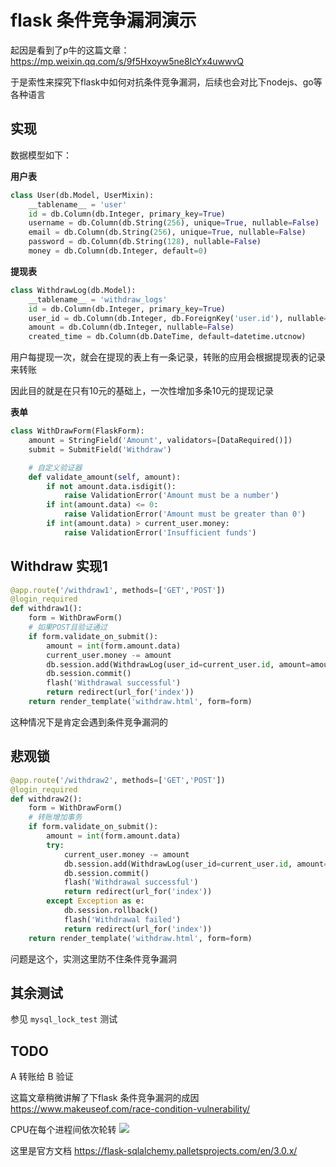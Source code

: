 # flask 条件竞争漏洞演示

起因是看到了p牛的这篇文章：https://mp.weixin.qq.com/s/9f5Hxoyw5ne8IcYx4uwwvQ

于是索性来探究下flask中如何对抗条件竞争漏洞，后续也会对比下nodejs、go等各种语言

## 实现

数据模型如下：

**用户表**

```python
class User(db.Model, UserMixin):
    __tablename__ = 'user'
    id = db.Column(db.Integer, primary_key=True)
    username = db.Column(db.String(256), unique=True, nullable=False)
    email = db.Column(db.String(256), unique=True, nullable=False)
    password = db.Column(db.String(128), nullable=False)
    money = db.Column(db.Integer, default=0)
```

**提现表**

```python
class WithdrawLog(db.Model):
    __tablename__ = 'withdraw_logs'
    id = db.Column(db.Integer, primary_key=True)
    user_id = db.Column(db.Integer, db.ForeignKey('user.id'), nullable=False)
    amount = db.Column(db.Integer, nullable=False)
    created_time = db.Column(db.DateTime, default=datetime.utcnow)
```

用户每提现一次，就会在提现的表上有一条记录，转账的应用会根据提现表的记录来转账

因此目的就是在只有10元的基础上，一次性增加多条10元的提现记录

**表单**

```python
class WithDrawForm(FlaskForm):
    amount = StringField('Amount', validators=[DataRequired()])
    submit = SubmitField('Withdraw')

    # 自定义验证器
    def validate_amount(self, amount):
        if not amount.data.isdigit():
            raise ValidationError('Amount must be a number')
        if int(amount.data) <= 0:
            raise ValidationError('Amount must be greater than 0')
        if int(amount.data) > current_user.money:
            raise ValidationError('Insufficient funds')
```

## Withdraw 实现1

```python
@app.route('/withdraw1', methods=['GET','POST'])
@login_required
def withdraw1():
    form = WithDrawForm()
    # 如果POST且验证通过
    if form.validate_on_submit():
        amount = int(form.amount.data)
        current_user.money -= amount
        db.session.add(WithdrawLog(user_id=current_user.id, amount=amount))
        db.session.commit()
        flash('Withdrawal successful')
        return redirect(url_for('index'))
    return render_template('withdraw.html', form=form)
```

这种情况下是肯定会遇到条件竞争漏洞的


## 悲观锁

```python
@app.route('/withdraw2', methods=['GET','POST'])
@login_required
def withdraw2():
    form = WithDrawForm()
    # 转账增加事务
    if form.validate_on_submit():
        amount = int(form.amount.data)
        try:
            current_user.money -= amount
            db.session.add(WithdrawLog(user_id=current_user.id, amount=amount))
            db.session.commit()
            flash('Withdrawal successful')
            return redirect(url_for('index'))
        except Exception as e:
            db.session.rollback()
            flash('Withdrawal failed')
            return redirect(url_for('index'))
    return render_template('withdraw.html', form=form)
```

问题是这个，实测这里防不住条件竞争漏洞


## 其余测试

参见 `mysql_lock_test` 测试



## TODO

A 转账给 B 验证


这篇文章稍微讲解了下flask 条件竞争漏洞的成因
https://www.makeuseof.com/race-condition-vulnerability/

CPU在每个进程间依次轮转
![](https://static1.makeuseofimages.com/wordpress/wp-content/uploads/2022/11/round-robin-algorithm-diagram-drawing.jpg?q=50&fit=crop&w=1500&dpr=1.5)


这里是官方文档
https://flask-sqlalchemy.palletsprojects.com/en/3.0.x/ 


